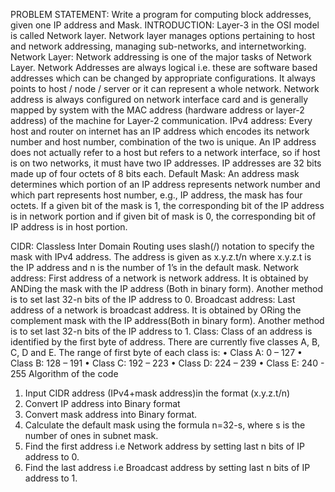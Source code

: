 PROBLEM  STATEMENT:
Write a program for computing block addresses, given one IP address and Mask.
INTRODUCTION:
Layer-3 in the OSI model is called Network layer. Network layer manages options pertaining to host and network addressing, managing sub-networks, and internetworking.
Network Layer:
Network addressing is one of the major tasks of Network Layer. Network Addresses are always logical i.e. these are software based addresses which can be changed by appropriate configurations. It always points to host / node / server or it can represent a whole network. Network address is always configured on network interface card and is generally mapped by system with the MAC address (hardware address or layer-2 address) of the machine for Layer-2 communication.
IPv4 address:
Every host and router on internet has an IP address which encodes its network number and host number, combination of the two is unique. An IP address does not actually refer to a host but refers to a network interface, so if host is on two networks, it must have two IP addresses. IP addresses are 32 bits made up of four octets of 8 bits each.
Default Mask:
An address mask determines which portion of an IP address represents network number and which part represents host number, e.g., IP address, the mask has four octets. If a given bit of the mask is 1, the corresponding bit of the IP address is in network portion and if given bit of mask is 0, the corresponding bit of IP address is in host portion. 

CIDR:
Classless Inter Domain Routing uses slash(/) notation to specify the mask with IPv4 address. The address is given as x.y.z.t/n where x.y.z.t is the IP address and n is the number of 1’s in the default mask.
Network address:
First address of a network is network address. It is obtained by ANDing the mask with the IP address (Both in binary form). Another method is to set last 32-n bits of the IP address to 0.
Broadcast address:
Last address of a network is broadcast address. It is obtained by ORing the complement mask with the IP address(Both in binary form). Another method is to set last 32-n bits of the IP address to 1.
Class:
Class of an address is identified by the first byte of address. There are currently five classes A, B, C, D and E. The range of first byte of each class is:
•	Class A: 0 – 127
•	Class B: 128 – 191
•	Class C: 192 – 223
•	Class D: 224 – 239
•	Class E: 240 - 255
Algorithm of the code
1.	Input CIDR address (IPv4+mask address)in the format (x.y.z.t/n)
2.	Convert IP address into Binary format
3.	Convert mask address into Binary format.
4.	Calculate the default mask using the formula n=32-s, where s is the number of ones  in subnet mask.
5.	Find the first address i.e Network address by setting last n bits of IP address to 0.
6.	Find the last address i.e Broadcast address by setting last n bits of IP address to 1.
